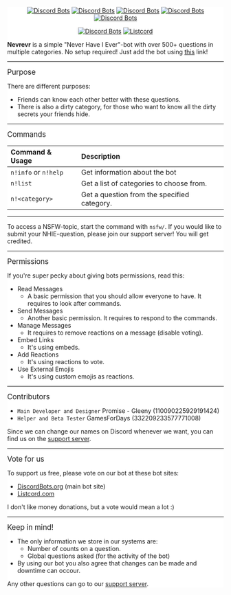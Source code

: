 <div style="background:white url(https://i.imgur.com/QiCG7sd.png) repeat fixed;">
<div align="center">
  
[![Discord Bots](https://discordbots.org/api/widget/status/475041313515896873.svg)](https://discordbots.org/bot/475041313515896873) [![Discord Bots](https://discordbots.org/api/widget/servers/475041313515896873.svg)](https://discordbots.org/bot/475041313515896873) [![Discord Bots](https://discordbots.org/api/widget/upvotes/475041313515896873.svg)](https://discordbots.org/bot/475041313515896873) [![Discord Bots](https://discordbots.org/api/widget/lib/475041313515896873.svg)](https://discordbots.org/bot/475041313515896873) [![Discord Bots](https://discordbots.org/api/widget/owner/475041313515896873.svg)](https://discordbots.org/bot/475041313515896873)

[![Discord Bots](https://discordbots.org/api/widget/475041313515896873.svg)](https://discordbots.org/bot/475041313515896873) [![Listcord](https://nuggetbot.com/listcord/embed.png?id=475041313515896873&datacolor=35383d&backgroundcolor=23272a&accentcolor=2c2f33&offlinecolor=43b581&onlinecolor=43b581&bottomcolor=7289da&datatextcolor=bababa&keytextcolor=737375)](https://listcord.com/bot/475041313515896873)

</div>

**Nevrevr** is a simple "Never Have I Ever"-bot with over 500+ questions in multiple categories.
No setup required! Just add the bot using [this](https://discordapp.com/api/oauth2/authorize?client_id=475041313515896873&permissions=289856&scope=bot) link!
** **
<big>Purpose</big>

There are different purposes:
- Friends can know each other better with these questions.
- There is also a dirty category, for those who want to know all the dirty secrets your friends hide.

** **
<big>Commands</big>

| Command & Usage       | Description                                           |
|:----------------------|:------------------------------------------------------|
| `n!info` or `n!help`  | Get information about the bot                         |
| `n!list`              | Get a list of categories to choose from.              |
| `n!<category>`        | Get a question from the specified category.           |

** **

To access a NSFW-topic, start the command with `nsfw/`. If you would like to submit your NHIE-question, please join our support server! You will get credited.

** **
<big>Permissions</big>

If you're super pecky about giving bots permissions, read this:
- Read Messages
	- A basic permission that you should allow everyone to have. It requires to look after commands.
- Send Messages
	- Another basic permission. It requires to respond to the commands.
- Manage Messages
	- It requires to remove reactions on a message (disable voting).
- Embed Links
	- It's using embeds.
- Add Reactions
	- It's using reactions to vote.
- Use External Emojis
	- It's using custom emojis as reactions.

** **
<big>Contributors</big>

- `Main Developer and Designer` Promise - Gleeny (110090225929191424)
- `Helper and Beta Tester` GamesForDays (332209233577771008)

Since we can change our names on Discord whenever we want, you can find us on the [support server](https://discord.gg/JbHX5U3).

** **
<big>Vote for us</big>

To support us free, please vote on our bot at these bot sites:
- [DiscordBots.org](https://discordbots.org/bot/475041313515896873) (main bot site)
- [Listcord.com](https://listcord.com/bot/475041313515896873)

I don't like money donations, but a vote would mean a lot :)

** **
<big>Keep in mind!</big>

- The only information we store in our systems are:
	- Number of counts on a question.
	- Global questions asked (for the activity of the bot)
- By using our bot you also agree that changes can be made and downtime can occour.

Any other questions can go to our [support server](https://discord.gg/JbHX5U3).
